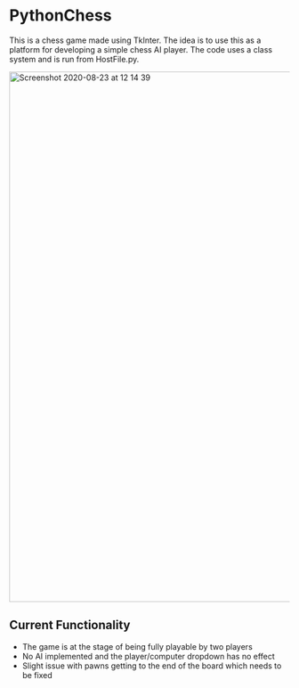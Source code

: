 # PythonChess
This is a chess game made using TkInter. The idea is to use this as a platform for developing a simple chess AI player.
The code uses a class system and is run from HostFile.py.

<img width="952" alt="Screenshot 2020-08-23 at 12 14 39" src="https://user-images.githubusercontent.com/66065325/90977062-67c44000-e53a-11ea-943c-d1644a1bcf2a.png">

## Current Functionality
* The game is at the stage of being fully playable by two players
* No AI implemented and the player/computer dropdown has no effect
* Slight issue with pawns getting to the end of the board which needs to be fixed
